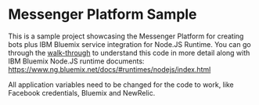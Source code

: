 # Messenger Platform Sample

This is a sample project showcasing the Messenger Platform for creating bots plus IBM Bluemix service integration for Node.JS Runtime. You can go through the [walk-through](https://developers.facebook.com/docs/messenger-platform/quickstart) to understand this code in more detail along with IBM Bluemix Node.JS runtime documents:
https://www.ng.bluemix.net/docs/#runtimes/nodejs/index.html

All application variables need to be changed for the code to work, like Facebook credentials, Bluemix and NewRelic.

